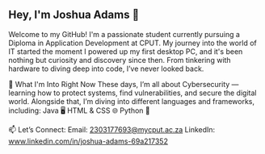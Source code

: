 ## Hey, I'm Joshua Adams 👋


Welcome to my GitHub! I'm a passionate student currently pursuing a Diploma in Application Development at CPUT. My journey into the world of IT started the moment I powered up my first desktop PC, and it's been nothing but curiosity and discovery since then. From tinkering with hardware to diving deep into code, I’ve never looked back.

🔐 What I'm Into Right Now
These days, I’m all about Cybersecurity — learning how to protect systems, find vulnerabilities, and secure the digital world. Alongside that, I’m diving into different languages and frameworks, including:
Java 🖥️
HTML & CSS 🌐
Python 🐍

📫 Let’s Connect:
Email: 2303177693@mycput.ac.za
LinkedIn: www.linkedin.com/in/joshua-adams-69a217352


